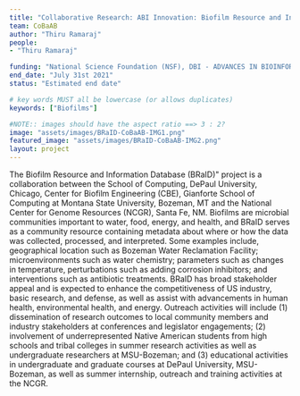 ```yaml
---
title: "Collaborative Research: ABI Innovation: Biofilm Resource and Information Database (BRaID): A Tool to Fuse Diverse Biofilm Data Types."
team: CoBaAB
author: "Thiru Ramaraj"
people: 
- "Thiru Ramaraj"

funding: "National Science Foundation (NSF), DBI - ADVANCES IN BIOINFORMATICS"
end_date: "July 31st 2021"
status: "Estimated end date"

# key words MUST all be lowercase (or allows duplicates)
keywords: ["Biofilms"]

#NOTE:: images should have the aspect ratio ==> 3 : 2?
image: "assets/images/BRaID-CoBaAB-IMG1.png"
featured_image: "assets/images/BRaID-CoBaAB-IMG2.png"
layout: project
---
```


The Biofilm Resource and Information Database (BRaID)" project is a collaboration between the School of Computing, DePaul University, Chicago, Center for Biofilm Engineering (CBE), Gianforte School of Computing at Montana State University, Bozeman, MT and the National Center for Genome Resources (NCGR), Santa Fe, NM. Biofilms are microbial communities important to water, food, energy, and health, and BRaID serves as a community resource containing metadata about where or how the data was collected, processed, and interpreted. Some examples include, geographical location such as Bozeman Water Reclamation Facility; microenvironments such as water chemistry; parameters such as changes in temperature, perturbations such as adding corrosion inhibitors; and interventions such as antibiotic treatments. BRaID has broad stakeholder appeal and is expected to enhance the competitiveness of US industry, basic research, and defense, as well as assist with advancements in human health, environmental health, and energy. Outreach activities will include (1) dissemination of research outcomes to local community members and industry stakeholders at conferences and legislator engagements; (2) involvement of underrepresented Native American students from high schools and tribal colleges in summer research activities as well as undergraduate researchers at MSU-Bozeman; and (3) educational activities in undergraduate and graduate courses at DePaul University, MSU-Bozeman, as well as summer internship, outreach and training activities at the NCGR.